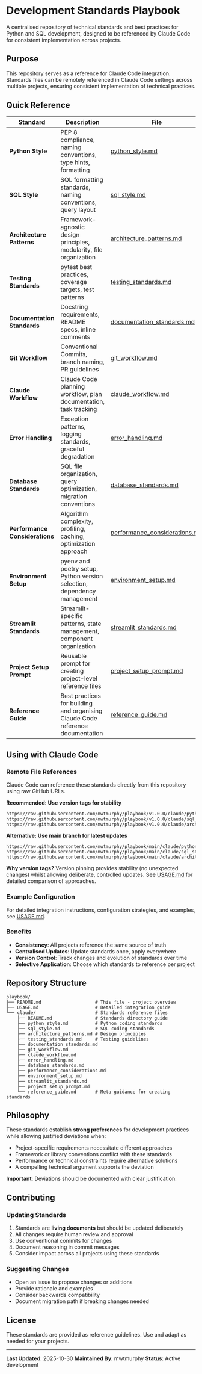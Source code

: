 # Development Standards Playbook

A centralised repository of technical standards and best practices for Python and SQL development, designed to be referenced by Claude Code for consistent implementation across projects.

## Purpose

This repository serves as a reference for Claude Code integration. Standards files can be remotely referenced in Claude Code settings across multiple projects, ensuring consistent implementation of technical practices.

## Quick Reference

| Standard | Description | File |
|----------|-------------|------|
| **Python Style** | PEP 8 compliance, naming conventions, type hints, formatting | [python_style.md](claude/python_style.md) |
| **SQL Style** | SQL formatting standards, naming conventions, query layout | [sql_style.md](claude/sql_style.md) |
| **Architecture Patterns** | Framework-agnostic design principles, modularity, file organization | [architecture_patterns.md](claude/architecture_patterns.md) |
| **Testing Standards** | pytest best practices, coverage targets, test patterns | [testing_standards.md](claude/testing_standards.md) |
| **Documentation Standards** | Docstring requirements, README specs, inline comments | [documentation_standards.md](claude/documentation_standards.md) |
| **Git Workflow** | Conventional Commits, branch naming, PR guidelines | [git_workflow.md](claude/git_workflow.md) |
| **Claude Workflow** | Claude Code planning workflow, plan documentation, task tracking | [claude_workflow.md](claude/claude_workflow.md) |
| **Error Handling** | Exception patterns, logging standards, graceful degradation | [error_handling.md](claude/error_handling.md) |
| **Database Standards** | SQL file organization, query optimization, migration conventions | [database_standards.md](claude/database_standards.md) |
| **Performance Considerations** | Algorithm complexity, profiling, caching, optimization approach | [performance_considerations.md](claude/performance_considerations.md) |
| **Environment Setup** | pyenv and poetry setup, Python version selection, dependency management | [environment_setup.md](claude/environment_setup.md) |
| **Streamlit Standards** | Streamlit-specific patterns, state management, component organization | [streamlit_standards.md](claude/streamlit_standards.md) |
| **Project Setup Prompt** | Reusable prompt for creating project-level reference files | [project_setup_prompt.md](claude/project_setup_prompt.md) |
| **Reference Guide** | Best practices for building and organising Claude Code reference documentation | [reference_guide.md](claude/reference_guide.md) |

## Using with Claude Code

### Remote File References

Claude Code can reference these standards directly from this repository using raw GitHub URLs.

**Recommended: Use version tags for stability**

```
https://raw.githubusercontent.com/mwtmurphy/playbook/v1.0.0/claude/python_style.md
https://raw.githubusercontent.com/mwtmurphy/playbook/v1.0.0/claude/sql_style.md
https://raw.githubusercontent.com/mwtmurphy/playbook/v1.0.0/claude/architecture_patterns.md
```

**Alternative: Use main branch for latest updates**

```
https://raw.githubusercontent.com/mwtmurphy/playbook/main/claude/python_style.md
https://raw.githubusercontent.com/mwtmurphy/playbook/main/claude/sql_style.md
https://raw.githubusercontent.com/mwtmurphy/playbook/main/claude/architecture_patterns.md
```

**Why version tags?** Version pinning provides stability (no unexpected changes) whilst allowing deliberate, controlled updates. See [USAGE.md](USAGE.md#reference-configuration-strategies) for detailed comparison of approaches.

### Example Configuration

For detailed integration instructions, configuration strategies, and examples, see [USAGE.md](USAGE.md).

### Benefits

- **Consistency**: All projects reference the same source of truth
- **Centralised Updates**: Update standards once, apply everywhere
- **Version Control**: Track changes and evolution of standards over time
- **Selective Application**: Choose which standards to reference per project

## Repository Structure

```
playbook/
├── README.md                    # This file - project overview
├── USAGE.md                     # Detailed integration guide
└── claude/                      # Standards reference files
    ├── README.md                # Standards directory guide
    ├── python_style.md          # Python coding standards
    ├── sql_style.md             # SQL coding standards
    ├── architecture_patterns.md # Design principles
    ├── testing_standards.md     # Testing guidelines
    ├── documentation_standards.md
    ├── git_workflow.md
    ├── claude_workflow.md
    ├── error_handling.md
    ├── database_standards.md
    ├── performance_considerations.md
    ├── environment_setup.md
    ├── streamlit_standards.md
    ├── project_setup_prompt.md
    └── reference_guide.md       # Meta-guidance for creating standards
```

## Philosophy

These standards establish **strong preferences** for development practices while allowing justified deviations when:

- Project-specific requirements necessitate different approaches
- Framework or library conventions conflict with these standards
- Performance or technical constraints require alternative solutions
- A compelling technical argument supports the deviation

**Important**: Deviations should be documented with clear justification.

## Contributing

### Updating Standards

1. Standards are **living documents** but should be updated deliberately
2. All changes require human review and approval
3. Use conventional commits for changes
4. Document reasoning in commit messages
5. Consider impact across all projects using these standards

### Suggesting Changes

- Open an issue to propose changes or additions
- Provide rationale and examples
- Consider backwards compatibility
- Document migration path if breaking changes needed

## License

These standards are provided as reference guidelines. Use and adapt as needed for your projects.

---

**Last Updated**: 2025-10-30
**Maintained By**: mwtmurphy
**Status**: Active development
